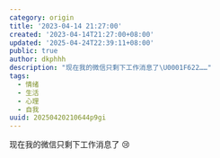 ```yaml
---
category: origin
title: '2023-04-14 21:27:00'
created: '2023-04-14T21:27:00+08:00'
updated: '2025-04-24T22:39:11+08:00'
public: true
author: dkphhh
description: "现在我的微信只剩下工作消息了\U0001F622……"
tags:
  - 情绪
  - 生活
  - 心理
  - 自我
uuid: 20250420210644p9gi
---
```


现在我的微信只剩下工作消息了 😢
